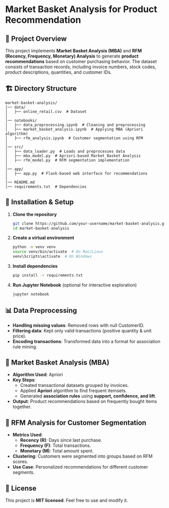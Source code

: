 # Market Basket Analysis for Product Recommendation

## 📌 Project Overview
This project implements **Market Basket Analysis (MBA)** and **RFM (Recency, Frequency, Monetary) Analysis** to generate **product recommendations** based on customer purchasing behavior. The dataset consists of transaction records, including invoice numbers, stock codes, product descriptions, quantities, and customer IDs.

## 🏗️ Directory Structure
```
market-basket-analysis/
│── data/
│   ├── online_retail.csv  # Dataset
│
│── notebooks/
│   ├── data_preprocessing.ipynb  # Cleaning and preprocessing
│   ├── market_basket_analysis.ipynb  # Applying MBA (Apriori algorithm)
│   ├── rfm_analysis.ipynb  # Customer segmentation using RFM
│
│── src/
│   ├── data_loader.py  # Loads and preprocesses data
│   ├── mba_model.py  # Apriori-based Market Basket Analysis
│   ├── rfm_model.py  # RFM segmentation implementation
│
│── app/
│   ├── app.py  # Flask-based web interface for recommendations
│
│── README.md
│── requirements.txt  # Dependencies
```

## 🔧 Installation & Setup
1. **Clone the repository**
   ```sh
   git clone https://github.com/your-username/market-basket-analysis.git
   cd market-basket-analysis
   ```
2. **Create a virtual environment**
   ```sh
   python -m venv venv
   source venv/bin/activate  # On Mac/Linux
   venv\Scripts\activate  # On Windows
   ```
3. **Install dependencies**
   ```sh
   pip install -r requirements.txt
   ```
4. **Run Jupyter Notebook** (optional for interactive exploration)
   ```sh
   jupyter notebook
   ```

## 📊 Data Preprocessing
- **Handling missing values**: Removed rows with null CustomerID.
- **Filtering data**: Kept only valid transactions (positive quantity & unit price).
- **Encoding transactions**: Transformed data into a format for association rule mining.

## 🛒 Market Basket Analysis (MBA)
- **Algorithm Used**: Apriori
- **Key Steps**:
  - Created transactional datasets grouped by invoices.
  - Applied **Apriori** algorithm to find frequent itemsets.
  - Generated **association rules** using **support, confidence, and lift**.
- **Output**: Product recommendations based on frequently bought items together.

## 🎯 RFM Analysis for Customer Segmentation
- **Metrics Used**:
  - **Recency (R)**: Days since last purchase.
  - **Frequency (F)**: Total transactions.
  - **Monetary (M)**: Total amount spent.
- **Clustering**: Customers were segmented into groups based on RFM scores.
- **Use Case**: Personalized recommendations for different customer segments.


## 📜 License
This project is **MIT licensed**. Feel free to use and modify it.
